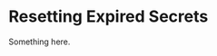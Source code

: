 [title]: # (Resetting Expired Secrets)
[tags]: # (XXX)
[priority]: # (5062)
# Resetting Expired Secrets
Something here.
